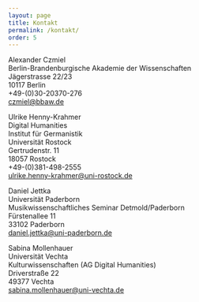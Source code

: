 ```yaml
---
layout: page
title: Kontakt
permalink: /kontakt/
order: 5
---
```



Alexander Czmiel<br/>
Berlin-Brandenburgische Akademie der Wissenschaften<br/>
Jägerstrasse 22/23<br/>
10117 Berlin<br/>
+49-(0)30-20370-276<br/>
czmiel@bbaw.de<br/>


Ulrike Henny-Krahmer<br/>
Digital Humanities<br/>
Institut für Germanistik<br/>
Universität Rostock<br/>
Gertrudenstr. 11<br/>
18057 Rostock<br/>
+49-(0)381-498-2555<br/>
ulrike.henny-krahmer@uni-rostock.de<br/>


Daniel Jettka<br/>
Universität Paderborn<br/>
Musikwissenschaftliches Seminar Detmold/Paderborn<br/>
Fürstenallee 11<br/>
33102 Paderborn<br/>
daniel.jettka@uni-paderborn.de


Sabina Mollenhauer<br/>
Universität Vechta<br/>
Kulturwissenschaften (AG Digital Humanities)<br/>
Driverstraße 22<br/>
49377 Vechta<br/>
sabina.mollenhauer@uni-vechta.de
